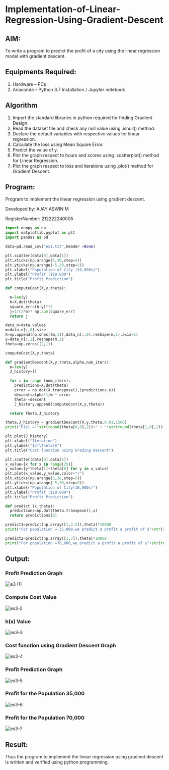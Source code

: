 # Implementation-of-Linear-Regression-Using-Gradient-Descent

## AIM:

To write a program to predict the profit of a city using the linear regression model with gradient descent.

## Equipments Required:

1. Hardware – PCs
2. Anaconda – Python 3.7 Installation / Jupyter notebook

## Algorithm

1. Import the standard libraries in python required for finding Gradient Design.
2. Read the dataset file and check any null value using .isnull() method.
3. Declare the default variables with respective values for linear regression.
4. Calculate the loss using Mean Square Error.
5. Predict the value of y.
6. Plot the graph respect to hours and scores using .scatterplot() method for Linear Regression.
7. Plot the graph respect to loss and iterations using .plot() method for Gradient Descent.

## Program:

Program to implement the linear regression using gradient descent.

Developed by: AJAY ASWIN M

RegisterNumber: 212222240005

```python
import numpy as np
import matplotlib.pyplot as plt
import pandas as pd

data=pd.read_csv("ex1.txt",header =None)

plt.scatter(data[0],data[1])
plt.xticks(np.arange(5,30,step=5))
plt.yticks(np.arange(-5,30,step=5))
plt.xlabel("Population of City (10,000s)")
plt.ylabel("Profit ($10,000")
plt.title("Profit Prediction")

def computeCost(X,y,theta):

  m=len(y)
  h=X.dot(theta)
  square_err=(h-y)**2
  j=1/(2*m)* np.sum(square_err)
  return j

data_n=data.values
m=data_n[:,0].size
X=np.append(np.ones((m,1)),data_n[:,0].reshape(m,1),axis=1)
y=data_n[:,1].reshape(m,1)
theta=np.zeros((2,1))

computeCost(X,y,theta)

def gradientDescent(X,y,theta,alpha,num_iters):
  m=len(y)
  J_history=[]

  for i in range (num_iters):
    predictions=X.dot(theta)
    error = np.dot(X.transpose(),(predictions-y))
    descent=alpha*1/m * error
    theta-=descent
    J_history.append(computeCost(X,y,theta))

  return theta,J_history

theta,J_history = gradientDescent(X,y,theta,0.01,1500)
print("h(x) ="+str(round(theta[0,0],2))+" + "+str(round(theta[1,0],2))+"x1" )

plt.plot(J_history)
plt.xlabel("Iteration")
plt.ylabel("$J(\Theta)$")
plt.title("Cost function using Grading Descent")

plt.scatter(data[0],data[1])
x_value=[x for x in range(25)]
y_value=[y*theta[1]+theta[0] for y in x_value]
plt.plot(x_value,y_value,color="r")
plt.xticks(np.arange(5,30,step=5))
plt.yticks(np.arange(-5,30,step=5))
plt.xlabel("Population of City(10,000s)")
plt.ylabel("Profit ($10,000")
plt.title("Profit Prediction")

def predict (x,theta):
  predictions=np.dot(theta.transpose(),x)
  return predictions[0]

predict1=predict(np.array([1,3.5]),theta)*10000
print("For population = 35,000,we predict a profit a profit of $"+str(round(predict1,0)))

predict2=predict(np.array([1,7]),theta)*10000
print("For population =70,000,we predict a profit a profit of $"+str(round(predict2,0)))


```

## Output:

### Profit Prediction Graph
![e3 (1)](https://github.com/AJAYASWIN-M/Implementation-of-Linear-Regression-Using-Gradient-Descent/assets/118679692/2f580881-7ffd-42df-ac7c-b0aa546b075d)


### Compute Cost Value

![ex3-2](https://github.com/AJAYASWIN-M/Implementation-of-Linear-Regression-Using-Gradient-Descent/assets/118679692/183fa54d-6417-4c24-8935-b3d01e27d52d)


### h(x) Value

![ex3-3](https://github.com/AJAYASWIN-M/Implementation-of-Linear-Regression-Using-Gradient-Descent/assets/118679692/1f4866e7-4cc7-4c26-b124-ab61e516eab3)


### Cost function using Gradient Descent Graph
![ex3-4](https://github.com/AJAYASWIN-M/Implementation-of-Linear-Regression-Using-Gradient-Descent/assets/118679692/d785c7f0-b16f-4f1d-b83b-649b817e3d85)


### Profit Prediction Graph
![ex3-5](https://github.com/AJAYASWIN-M/Implementation-of-Linear-Regression-Using-Gradient-Descent/assets/118679692/8fd8908e-f5d4-4711-936c-da7de28e4ab1)


### Profit for the Population 35,000

![ex3-6](https://github.com/AJAYASWIN-M/Implementation-of-Linear-Regression-Using-Gradient-Descent/assets/118679692/e2ba6995-212f-4793-aee8-942760ba0380)


### Profit for the Population 70,000

![ex3-7](https://github.com/AJAYASWIN-M/Implementation-of-Linear-Regression-Using-Gradient-Descent/assets/118679692/d5b37ea5-e9cf-4f1f-8262-b7f7e1236523)


## Result:

Thus the program to implement the linear regression using gradient descent is written and verified using python programming.

